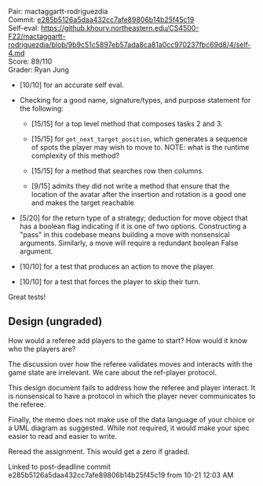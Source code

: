 Pair: mactaggartt-rodriguezdia \
Commit: [e285b5126a5daa432cc7afe89806b14b25f45c19](https://github.khoury.northeastern.edu/CS4500-F22/mactaggartt-rodriguezdia/tree/e285b5126a5daa432cc7afe89806b14b25f45c19) \
Self-eval: https://github.khoury.northeastern.edu/CS4500-F22/mactaggartt-rodriguezdia/blob/9b9c51c5897eb57ada8ca81a0cc970237fbc69d8/4/self-4.md \
Score: 89/110 \
Grader: Ryan Jung

- [10/10] for an accurate self eval.

- Checking for a good name, signature/types, and purpose statement for the following:
  - [15/15] for a top level method that composes tasks 2 and 3.

  - [15/15] for `get_next_target_position`, which generates a sequence of spots the player may wish to move to.
    NOTE: what is the runtime complexity of this method?

  - [15/15] for a method that searches row then columns.

  - [9/15] admits they did not write a method that ensure that the location of the avatar after the insertion and rotation is a good one and makes the target reachable

- [5/20] for the return type of a strategy; deduction for move object that has a boolean flag indicating if it is one of two options. Constructing a "pass" in this codebase means building a move with nonsensical arguments. Similarly, a move will require a redundant boolean False argument.

- [10/10] for a test that produces an action to move the player.

- [10/10] for a test that forces the player to skip their turn.

Great tests!

## Design (ungraded)

How would a referee add players to the game to start? How would it know who the players are?

The discussion over how the referee validates moves and interacts with the game state are irrelevant. We care about the ref-player protocol.

This design document fails to address how the referee and player interact. It is nonsensical to have a protocol in which the player never communicates to the referee.

Finally, the memo does not make use of the data language of your choice or a UML diagram as suggested. While not required, it would make your spec easier to read and easier to write.

Reread the assignment. This would get a zero if graded.


Linked to post-deadline commit e285b5126a5daa432cc7afe89806b14b25f45c19 from 10-21 12:03 AM

